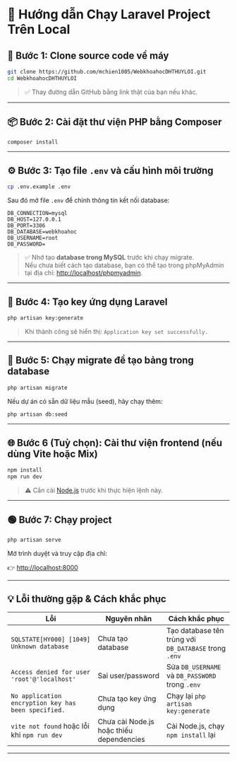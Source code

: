 # 🚀 Hướng dẫn Chạy Laravel Project Trên Local

## 🔽 Bước 1: Clone source code về máy

```bash
git clone https://github.com/mchien1005/WebkhoahocDHTHUYLOI.git
cd WebkhoahocDHTHUYLOI
```

> ✅ Thay đường dẫn GitHub bằng link thật của bạn nếu khác.

---

## 📦 Bước 2: Cài đặt thư viện PHP bằng Composer

```bash
composer install
```

---

## ⚙️ Bước 3: Tạo file `.env` và cấu hình môi trường

```bash
cp .env.example .env
```

Sau đó mở file `.env` để chỉnh thông tin kết nối database:

```env
DB_CONNECTION=mysql
DB_HOST=127.0.0.1
DB_PORT=3306
DB_DATABASE=webkhoahoc
DB_USERNAME=root
DB_PASSWORD=
```

> ✅ Nhớ tạo **database trong MySQL** trước khi chạy migrate.  
> Nếu chưa biết cách tạo database, bạn có thể tạo trong phpMyAdmin tại địa chỉ: [http://localhost/phpmyadmin](http://localhost/phpmyadmin).

---

## 🔑 Bước 4: Tạo key ứng dụng Laravel

```bash
php artisan key:generate
```

> Khi thành công sẽ hiển thị: `Application key set successfully.`

---

## 🧩 Bước 5: Chạy migrate để tạo bảng trong database

```bash
php artisan migrate
```

Nếu dự án có sẵn dữ liệu mẫu (seed), hãy chạy thêm:

```bash
php artisan db:seed
```

---

## 🌐 Bước 6 (Tuỳ chọn): Cài thư viện frontend (nếu dùng Vite hoặc Mix)

```bash
npm install
npm run dev
```

> ⚠️ Cần cài [Node.js](https://nodejs.org/en/download/) trước khi thực hiện lệnh này.

---

## 🟢 Bước 7: Chạy project

```bash
php artisan serve
```

Mở trình duyệt và truy cập địa chỉ:

👉 [http://localhost:8000](http://localhost:8000)

---

## 💡 Lỗi thường gặp & Cách khắc phục

| **Lỗi**                                             | **Nguyên nhân**                          | **Cách khắc phục**                                    |
| --------------------------------------------------- | ---------------------------------------- | ----------------------------------------------------- |
| `SQLSTATE[HY000] [1049] Unknown database`           | Chưa tạo database                        | Tạo database tên trùng với `DB_DATABASE` trong `.env` |
| `Access denied for user 'root'@'localhost'`         | Sai user/password                        | Sửa `DB_USERNAME` và `DB_PASSWORD` trong `.env`       |
| `No application encryption key has been specified.` | Chưa tạo key ứng dụng                    | Chạy lại `php artisan key:generate`                   |
| `vite not found` hoặc lỗi khi `npm run dev`         | Chưa cài Node.js hoặc thiếu dependencies | Cài Node.js, chạy `npm install` lại                   |

---
